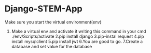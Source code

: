 # Django-STEM-App
Make sure you start the virtual environment(env)
1. Make a virtual env and activate it writing this command in your cmd ./env/Scripts/activate
2.pip install django
3.pip-instal request
4.pip install mysqlclient
5.pip install jwt
6.You are good to go.
7.Create a database and set value for the database
